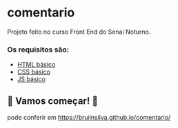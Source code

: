 # comentario

Projeto feito no curso Front End do Senai Noturno.


### Os requisitos são:

* [HTML básico](https://www.w3schools.com/html/)
* [CSS básico](https://developer.mozilla.org/pt-BR/docs/Web/CSS)
* [JS básico](https://www.w3schools.com/js/)

## 🚀 Vamos começar! 🚀


pode conferir em https://bruiinsilva.github.io/comentario/
